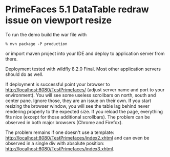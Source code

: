 PrimeFaces 5.1 DataTable redraw issue on viewport resize
========================================================

To run the demo build the war file with

    % mvn package -P production

or import maven project into your IDE and deploy to application server from there.

Deployment tested with wildfly 8.2.0 Final. Most other application servers should do as well.

If deployment is successful point your browser to [http://localhost:8080/TestPrimefaces/](http://localhost:8080/TestPrimefaces/) (adjust server name and port to your environment). You will see some useless scrollbars on north, south and center pane. Ignore those, they are an issue on their own. If you start resizing the browser window, you will see the table lag behind never rendering properly to the expected size. If you reload the page, everything fits nice (except for those additional scrollbars). The problem can be observed in both major browsers (Chrome and Firefox).

The problem remains if one doesn't use a template: [http://localhost:8080/TestPrimefaces/index2.xhtml](http://localhost:8080/TestPrimefaces/index2.xhtml) and can even be observed in a single div with absolute position: [http://localhost:8080/TestPrimefaces/index3.xhtml](http://localhost:8080/TestPrimefaces/index3.xhtml).